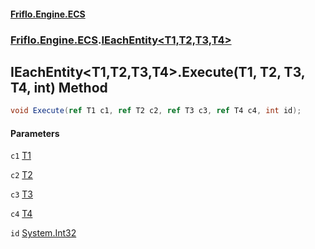 #### [Friflo.Engine.ECS](index.md 'index')
### [Friflo.Engine.ECS](Friflo.Engine.ECS.md 'Friflo.Engine.ECS').[IEachEntity&lt;T1,T2,T3,T4&gt;](IEachEntity_T1,T2,T3,T4_.md 'Friflo.Engine.ECS.IEachEntity<T1,T2,T3,T4>')

## IEachEntity<T1,T2,T3,T4>.Execute(T1, T2, T3, T4, int) Method

```csharp
void Execute(ref T1 c1, ref T2 c2, ref T3 c3, ref T4 c4, int id);
```
#### Parameters

<a name='Friflo.Engine.ECS.IEachEntity_T1,T2,T3,T4_.Execute(T1,T2,T3,T4,int).c1'></a>

`c1` [T1](IEachEntity_T1,T2,T3,T4_.md#Friflo.Engine.ECS.IEachEntity_T1,T2,T3,T4_.T1 'Friflo.Engine.ECS.IEachEntity<T1,T2,T3,T4>.T1')

<a name='Friflo.Engine.ECS.IEachEntity_T1,T2,T3,T4_.Execute(T1,T2,T3,T4,int).c2'></a>

`c2` [T2](IEachEntity_T1,T2,T3,T4_.md#Friflo.Engine.ECS.IEachEntity_T1,T2,T3,T4_.T2 'Friflo.Engine.ECS.IEachEntity<T1,T2,T3,T4>.T2')

<a name='Friflo.Engine.ECS.IEachEntity_T1,T2,T3,T4_.Execute(T1,T2,T3,T4,int).c3'></a>

`c3` [T3](IEachEntity_T1,T2,T3,T4_.md#Friflo.Engine.ECS.IEachEntity_T1,T2,T3,T4_.T3 'Friflo.Engine.ECS.IEachEntity<T1,T2,T3,T4>.T3')

<a name='Friflo.Engine.ECS.IEachEntity_T1,T2,T3,T4_.Execute(T1,T2,T3,T4,int).c4'></a>

`c4` [T4](IEachEntity_T1,T2,T3,T4_.md#Friflo.Engine.ECS.IEachEntity_T1,T2,T3,T4_.T4 'Friflo.Engine.ECS.IEachEntity<T1,T2,T3,T4>.T4')

<a name='Friflo.Engine.ECS.IEachEntity_T1,T2,T3,T4_.Execute(T1,T2,T3,T4,int).id'></a>

`id` [System.Int32](https://docs.microsoft.com/en-us/dotnet/api/System.Int32 'System.Int32')